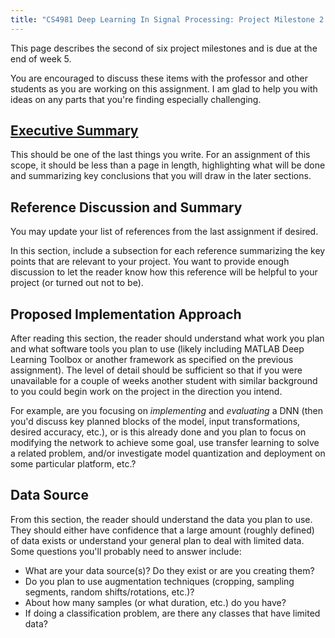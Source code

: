 ```yaml
---
title: "CS4981 Deep Learning In Signal Processing: Project Milestone 2: Background Paper"
---
```


This page describes the second of six project milestones and is due at the end of week 5.

You are encouraged to discuss these items with the professor and other students as you are working on this assignment. I am glad to help you with ideas on any parts that you're finding especially challenging.

## [Executive Summary](https://writingcenter.uagc.edu/writing-executive-summary)

This should be one of the last things you write. For an assignment of this scope, it should be less than a page in length, highlighting what will be done and summarizing key conclusions that you will draw in the later sections.

## Reference Discussion and Summary

You may update your list of references from the last assignment if desired.

In this section, include a subsection for each reference summarizing the key points that are relevant to your project. You want to provide enough discussion to let the reader know how this reference will be helpful to your project (or turned out not to be).

## Proposed Implementation Approach

After reading this section, the reader should understand what work you plan and what software tools you plan to use (likely including MATLAB Deep Learning Toolbox or another framework as specified on the previous assignment). The level of detail should be sufficient so that if you were unavailable for a couple of weeks another student with similar background to you could begin work on the project in the direction you intend.

For example, are you focusing on *implementing* and *evaluating* a DNN (then you'd discuss key planned blocks of the model, input transformations, desired accuracy, etc.), or is this already done and you plan to focus on modifying the network to achieve some goal, use transfer learning to solve a related problem, and/or investigate model quantization and deployment on some particular platform, etc.?

## Data Source

From this section, the reader should understand the data you plan to use. They should either have confidence that a large amount (roughly defined) of data exists or understand your general plan to deal with limited data. Some questions you'll probably need to answer include:
* What are your data source(s)? Do they exist or are you creating them?
* Do you plan to use augmentation techniques (cropping, sampling segments, random shifts/rotations, etc.)?
* About how many samples (or what duration, etc.) do you have?
* If doing a classification problem, are there any classes that have limited data?
